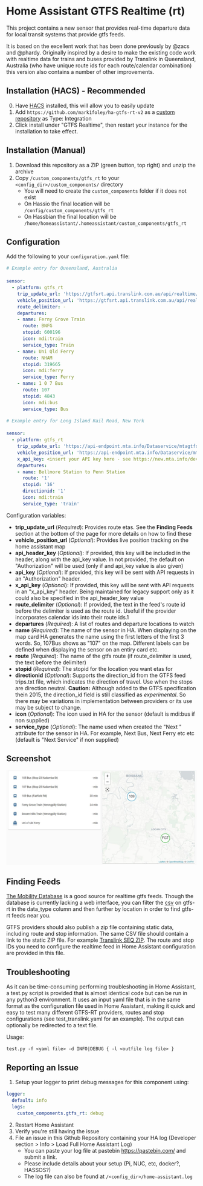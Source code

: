 # Home Assistant GTFS Realtime (rt)

This project contains a new sensor that provides real-time departure data for
local transit systems that provide gtfs feeds.

It is based on the excellent work that has been done previously by @zacs and @phardy.  Originally inspired by a desire to make the existing code work with realtime data for trains and buses provided by Translink in Queensland, Australia (who have unique route ids for each route/calendar combination) this version also contains a number of other improvements.

## Installation (HACS) - Recommended
0. Have [HACS](https://hacs.xyz/) installed, this will allow you to easily update
1. Add `https://github.com/mark1foley/ha-gtfs-rt-v2` as a [custom repository](https://hacs.xyz/docs/faq/custom_repositories/) as Type: Integration
2. Click install under "GTFS Realtime", then restart your instance for the installation to take effect.

## Installation (Manual)
1. Download this repository as a ZIP (green button, top right) and unzip the archive
2. Copy `/custom_components/gtfs_rt` to your `<config_dir>/custom_components/` directory
   * You will need to create the `custom_components` folder if it does not exist
   * On Hassio the final location will be `/config/custom_components/gtfs_rt`
   * On Hassbian the final location will be `/home/homeassistant/.homeassistant/custom_components/gtfs_rt`

## Configuration

Add the following to your `configuration.yaml` file:

```yaml
# Example entry for Queensland, Australia

sensor:
  - platform: gtfs_rt
    trip_update_url: 'https://gtfsrt.api.translink.com.au/api/realtime/SEQ/TripUpdates'
    vehicle_position_url: 'https://gtfsrt.api.translink.com.au/api/realtime/SEQ/VehiclePositions'
    route_delimiter: -
    departures:
    - name: Ferny Grove Train
      route: BNFG
      stopid: 600196
      icon: mdi:train
      service_type: Train
    - name: Uni Qld Ferry
      route: NHAM
      stopid: 319665
      icon: mdi:ferry
      service_type: Ferry
    - name: 1 0 7 Bus
      route: 107
      stopid: 4843
      icon: mdi:bus
      service_type: Bus
```

```yaml
# Example entry for Long Island Rail Road, New York

sensor:
  - platform: gtfs_rt
    trip_update_url: 'https://api-endpoint.mta.info/Dataservice/mtagtfsfeeds/lirr%2Fgtfs-lirr'
    vehicle_position_url: 'https://api-endpoint.mta.info/Dataservice/mtagtfsfeeds/lirr%2Fgtfs-lirr'
    x_api_key: <insert your API key here - see https://new.mta.info/developers>
    departures:
    - name: Bellmore Station to Penn Station
      route: '1'
      stopid: '16'
      directionid: '1'
      icon: mdi:train
      service_type: 'train'
```

Configuration variables:

- **trip_update_url** (*Required*): Provides route etas. See the **Finding Feeds** section at the bottom of the page for more details on how to find these
- **vehicle_position_url** (*Optional*): Provides live position tracking on the home assistant map
- **api_header_key** (*Optional*): If provided, this key will be included in the header, along with the api_key value. In not provided, the default on "Authorization" will be used (only if and api_key value is also given)
- **api_key** (*Optional*): If provided, this key will be sent with API requests in an "Authorization" header.
- **x_api_key** (*Optional*): If provided, this key will be sent with API requests in an "x_api_key" header.  Being maintained for legacy support only as it could also be specified in the api_header_key value
- **route_delimiter** (*Optional*): If provided, the text in the feed's route id before the delimiter is used as the route id.  Useful if the provider incorporates calendar ids into their route ids.1
- **departures** (*Required*): A list of routes and departure locations to watch
- **name** (*Required*): The name of the sensor in HA.  When displaying on the map card HA generates the name using the first letters of the first 3 words.  So, 1<space>0<space>7<space>Bus shows as "107" on the map.  Different labels can be defined when displaying the sensor on an entiry card etc.
- **route** (*Required*): The name of the gtfs route (if route_delimiter is used, the text before the delimiter)
- **stopid** (*Required*): The stopid for the location you want etas for
- **directionid** (*Optional*): Supports the direction_id from the GTFS feed trips.txt file, which indicates the direction of travel.  Use when the stops are direction neutral. **Caution:** Although added to the GTFS specification thein 2015, the direction_id field is still classified as *experimental*.  So there may be variations in implementation between providers or its use may be subject to change.
- **icon** (*Optional*): The icon used in HA for the sensor (default is mdi:bus if non supplied)
- **service_type** (*Optional*): The name used when created the "Next <service type>" attribute for the sensor in HA.  For example, Next Bus, Next Ferry etc etc (default is "Next Service" if non supplied)

## Screenshot

![screenshot](GTFS-RT-V2.JPG)

## Finding Feeds

[The Mobility Database](https://database.mobilitydata.org/) is a good source for realtime
gtfs feeds. Though the database is currently lacking a web interface, you can filter the [csv](https://bit.ly/catalogs-csv) on gtfs-rt in the data_type column and then further by location in order to find gtfs-rt feeds near you.

GTFS providers should also publish a zip file containing static data, including route and stop information. The same CSV file should contain a link to the static ZIP file. For example [Translink SEQ ZIP](https://gtfsrt.api.translink.com.au/GTFS/SEQ_GTFS.zip).  The route and stop IDs you need to configure the realtime feed in Home Assistant configuration are provided in this file.

## Troubleshooting

As it can be time-consuming performing troubleshooting in Home Assistant, a test.py script is provided that is almost identical code but can be run in any python3 environment.  It uses an input yaml file that is in the same format as the configuration file used in Home Assistant, making it quick and easy to test many different GTFS-RT providers, routes and stop configurations (see test_translink.yaml for an example).  The output can optionally be redirected to a text file.

Usage:
```
test.py -f <yaml file> -d INFO|DEBUG { -l <outfile log file> }
```

## Reporting an Issue

1. Setup your logger to print debug messages for this component using:
```yaml
logger:
  default: info
  logs:
    custom_components.gtfs_rt: debug
```
2. Restart Home Assistant
3. Verify you're still having the issue
4. File an issue in this Github Repository containing your HA log (Developer section > Info > Load Full Home Assistant Log)
   * You can paste your log file at pastebin https://pastebin.com/ and submit a link.
   * Please include details about your setup (Pi, NUC, etc, docker?, HASSOS?)
   * The log file can also be found at `/<config_dir>/home-assistant.log`
